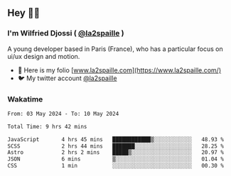 ## Hey 👋🏾
### I'm Wilfried Djossi ( <a href="https://twitter.com/la2spaille/" target="_blank">@la2spaille</a> )
A young developer based in Paris (France), who has a particular focus on ui/ux design and motion.

- 🎨 Here is my folio [www.la2spaille.com](https://www.la2spaille.com/)
- 🐦 My twitter account [@la2spaille](https://twitter.com/la2spaille/)

### Wakatime
<!--START_SECTION:waka-->

```txt
From: 03 May 2024 - To: 10 May 2024

Total Time: 9 hrs 42 mins

JavaScript       4 hrs 45 mins   ████████████▒░░░░░░░░░░░░   48.93 %
SCSS             2 hrs 44 mins   ███████░░░░░░░░░░░░░░░░░░   28.25 %
Astro            2 hrs 2 mins    █████▒░░░░░░░░░░░░░░░░░░░   20.97 %
JSON             6 mins          ▒░░░░░░░░░░░░░░░░░░░░░░░░   01.04 %
CSS              1 min           ░░░░░░░░░░░░░░░░░░░░░░░░░   00.30 %
```

<!--END_SECTION:waka-->
<!--
**la2spaille/la2spaille** is a ✨ _special_ ✨ repository because its `README.md` (this file) appears on your GitHub profile.

Here are some ideas to get you started:

- 🔭 I’m currently working on ...
- 🌱 I’m currently learning ...
- 👯 I’m looking to collaborate on ...
- 🤔 I’m looking for help with ...
- 💬 Ask me about ...
- 📫 How to reach me: ...
- 😄 Pronouns: ...
- ⚡ Fun fact: ...
-->

